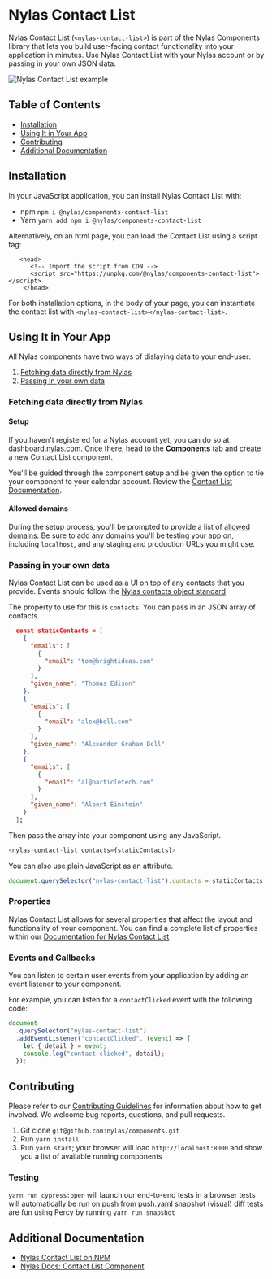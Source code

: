# Nylas Contact List

Nylas Contact List (`<nylas-contact-list>`) is part of the Nylas Components library that lets you build user-facing contact functionality into your application in minutes. Use Nylas Contact List with your Nylas account or by passing in your own JSON data.

![Nylas Contact List example](https://nylas-static-assets.s3-us-west-2.amazonaws.com/public-documentation/contact_list_gif.gif)

## Table of Contents

- [Installation](#installation)
- [Using It in Your App](#using-it-in-your-app)
- [Contributing](#contributing)
- [Additional Documentation](#additional-documentation)

## Installation

In your JavaScript application, you can install Nylas Contact List with:

- npm `npm i @nylas/components-contact-list`
- Yarn `yarn add npm i @nylas/components-contact-list`

Alternatively, on an html page, you can load the Contact List using a script tag:

```
   <head>
      <!-- Import the script from CDN -->
      <script src="https://unpkg.com/@nylas/components-contact-list"></script>
    </head>
```

For both installation options, in the body of your page, you can instantiate the contact list with `<nylas-contact-list></nylas-contact-list>`.

## Using It in Your App

All Nylas components have two ways of dislaying data to your end-user:

1. [Fetching data directly from Nylas](#fetching-data-directly-from-nylas)
2. [Passing in your own data](#passing-in-your-own-data)

### Fetching data directly from Nylas

#### Setup

If you haven't registered for a Nylas account yet, you can do so at dashboard.nylas.com. Once there, head to the **Components** tab and create a new Contact List component.

You'll be guided through the component setup and be given the option to tie your component to your calendar account. Review the [Contact List Documentation](https://developer.nylas.com/docs/user-experience/components/contact-list-component/).

#### Allowed domains

During the setup process, you'll be prompted to provide a list of [allowed domains](https://developer.nylas.com/docs/user-experience/components/contact-list-component/#allowed-domains). Be sure to add any domains you'll be testing your app on, including `localhost`, and any staging and production URLs you might use.

### Passing in your own data

Nylas Contact List can be used as a UI on top of any contacts that you provide. Events should follow the [Nylas contacts object standard](https://developer.nylas.com/docs/api/#tag--Contacts--contact-object).

The property to use for this is `contacts`. You can pass in an JSON array of contacts.

```json
  const staticContacts = [
    {
      "emails": [
        {
          "email": "tom@brightideas.com"
        }
      ],
      "given_name": "Thomas Edison"
    },
    {
      "emails": [
        {
          "email": "alex@bell.com"
        }
      ],
      "given_name": "Alexander Graham Bell"
    },
    {
      "emails": [
        {
          "email": "al@particletech.com"
        }
      ],
      "given_name": "Albert Einstein"
    }
  ];
```

Then pass the array into your component using any JavaScript.

```js
<nylas-contact-list contacts={staticContacts}>
```

You can also use plain JavaScript as an attribute.

```js
document.querySelector("nylas-contact-list").contacts = staticContacts;
```

### Properties

Nylas Contact List allows for several properties that affect the layout and functionality of your component. You can find a complete list of properties within our [Documentation for Nylas Contact List](https://developer.nylas.com/docs/user-experience/components/contact-list-component/#customization)

### Events and Callbacks

You can listen to certain user events from your application by adding an event listener to your component.

For example, you can listen for a `contactClicked` event with the following code:

```js
document
  .querySelector("nylas-contact-list")
  .addEventListener("contactClicked", (event) => {
    let { detail } = event;
    console.log("contact clicked", detail);
  });
```

## Contributing

Please refer to our [Contributing Guidelines](CONTRIBUTE.md) for information about how to get involved. We welcome bug reports, questions, and pull requests.

1. Git clone `git@github.com:nylas/components.git`
2. Run `yarn install`
3. Run `yarn start`; your browser will load `http://localhost:8000` and show you a list of available running components

### Testing

`yarn run cypress:open` will launch our end-to-end tests in a browser
tests will automatically be run on push from push.yaml
snapshot (visual) diff tests are fun using Percy by running `yarn run snapshot`

## Additional Documentation

- [Nylas Contact List on NPM](https://www.npmjs.com/package/@nylas/components-contact-list)
- [Nylas Docs: Contact List Component](https://developer.nylas.com/docs/user-experience/components/contact-list-component/)
